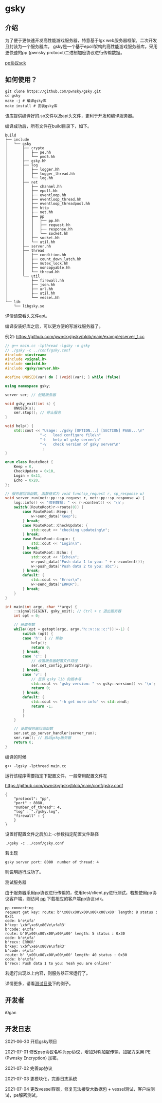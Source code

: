 # gsky

## 介绍

为了便于更快速开发高性能游戏服务器，特意基于lgx web服务器框架，二次开发且封装为一个服务器库。
gsky是一个基于epoll架构的高性能游戏服务器库，采用更快速的pp (pwnsky protocol)二进制加密协议进行传输数据。

[pp协议sdk](https://github.com/pwnsky/pp)

## 如何使用？

```
git clone https://github.com/pwnsky/gsky.git
cd gsky
make -j # 编译gsky库
make install # 安装gsky库
```

该库提供编译好的.so文件以及api头文件，更利于开发和编译服务器。

编译成功后，所有文件在build目录下，如下。

```
build
├── include
│   └── gsky
│       ├── crypto
│       │   ├── pe.hh
│       │   └── pmd5.hh
│       ├── gsky.hh
│       ├── log
│       │   ├── logger.hh
│       │   ├── logger_thread.hh
│       │   └── log.hh
│       ├── net
│       │   ├── channel.hh
│       │   ├── epoll.hh
│       │   ├── eventloop.hh
│       │   ├── eventloop_thread.hh
│       │   ├── eventloop_threadpool.hh
│       │   ├── http
│       │   ├── net.hh
│       │   ├── pp
│       │   │   ├── pp.hh
│       │   │   ├── request.hh
│       │   │   ├── response.hh
│       │   │   └── socket.hh
│       │   ├── socket.hh
│       │   └── util.hh
│       ├── server.hh
│       ├── thread
│       │   ├── condition.hh
│       │   ├── count_down_latch.hh
│       │   ├── mutex_lock.hh
│       │   ├── noncopyable.hh
│       │   └── thread.hh
│       └── util
│           ├── firewall.hh
│           ├── json.hh
│           ├── url.hh
│           ├── util.hh
│           └── vessel.hh
└── lib
    └── libgsky.so

```

详情请查看头文件api。



编译安装好库之后，可以更方便的写游戏服务器了。

例如: https://github.com/pwnsky/gsky/blob/main/example/server_1.cc

```c++
// g++ main.cc -lpthread -lgsky -o gsky
// ./gsky -c ../conf/gsky.conf
#include <iostream>
#include <signal.h>
#include <unistd.h>
#include <gsky/server.hh>

#define UNUSED(var) do { (void)(var); } while (false)

using namespace gsky;

server ser; // 创建服务器

void gsky_exit(int s) {
    UNUSED(s);
    ser.stop(); // 停止服务
}

void help() {
    std::cout << "Usage: ./gsky [OPTION...] [SECTION] PAGE...\n"
                "-c   load configure file\n"
                "-h   help of gsky server\n"
                "-v   check version of gsky server\n"
                 ;
}

enum class RouteRoot {
    Keep = 0,
    CheckUpdate = 0x10,
    Login = 0x11,
    Echo = 0x20,
};

// 服务器回调函数, 函数格式为 void func(sp_request r, sp_response w)
void server_run(net::pp::sp_request r, net::pp::sp_response w) {
    log::info() << "收到数据: " << r->content() << '\n';
    switch((RouteRoot)r->route(0)) {
        case RouteRoot::Keep: {
            w->send_data("Keep");
        } break;
        case RouteRoot::CheckUpdate: {
            std::cout << "checking updateing\n";
        } break;
        case RouteRoot::Login: {
            std::cout << "Login\n";
        } break;
        case RouteRoot::Echo: {
            std::cout << "Echo\n";
            w->push_data("Push data 1 to you: " + r->content());
            w->push_data("Push data 2 to you: abc");
        } break;
        default: {
            std::cout << "Error\n";
            w->send_data("ERROR");
        } break;
    }
}

int main(int argc, char **argv) {
    ::signal(SIGINT, gsky_exit); // Ctrl + c 退出服务器
    int opt = 0;

    // 获取参数
    while((opt = getopt(argc, argv,"h::v::a::c:"))!=-1) {
        switch (opt) {
        case 'h': { // 帮助
            help();
            return 0;
        } break;
        case 'c': { 
            // 设置服务器配置文件路径
            ser.set_config_path(optarg);
        } break;
        case 'v': {
            // 显示 gsky lib 的版本号
            std::cout << "gsky version: " << gsky::version() << '\n';
            return 0;
        } break;
        default: {
            std::cout << "-h get more info" << std::endl;
            return -1;
        }
        }
    }

    // 设置服务器回调函数
    ser.set_pp_server_handler(server_run);
    ser.run(); // 启动gsky服务器
    return 0;
}
```


编译的时候

```
g++ -lgsky -lpthread main.cc
```

运行该程序需要指定下配置文件，一般常用配置文件在 

https://github.com/pwnsky/gsky/blob/main/conf/gsky.conf

```
{
    "protocol": "pp",
    "port" : 8080,
    "number_of_thread": 4,
    "log" : "./gsky.log",
    "firewall" : {
    }
}

```

设置好配置文件之后加上`-c`参数指定配置文件路径

```
./gsky -c ../conf/gsky.conf

```

若出现

```
gsky server port: 8080  number of thread: 4
```

则说明运行成功了。

测试服务器

由于服务器采用pp协议进行传输的，使用test/client.py进行测试，若想使用pp协议客户端，则访问 [pp](https://github.com/pwnsky/pp) 下载相应的客户端pp协议sdk。

```
pp connecting
request get key: route: b'\x00\x00\x00\x00\x00\x00' length: 8 status : 0x31
code: b'e\xfa'
b'key: \xbf\xe6\x80Ve\xfaR3'
b'code: e\xfa'
route: b'0\x00\x00\x00\x00\x00' length: 5 status : 0x30
code: b'e\xfa'
b'recv: ERROR'
b'key: \xbf\xe6\x80Ve\xfaR3'
b'code: e\xfa'
route: b' \x00\x00\x00\x00\x00' length: 40 status : 0x30
code: b'e\xfa'
b'recv: Push data 1 to you: Yeah you are online!'

```

若运行出现以上内容，则服务器正常运行了。



详情更多，请看[测试目录](https://github.com/pwnsky/gsky/tree/main/example)下的例子。



## 开发者

i0gan



## 开发日志

2021-06-30 开启gsky项目

2021-07-01 修改psp协议名称为pp协议，增加对称加密传输，加密方采用 PE (Pwnsky Encryption) 加密。

2021-07-02 完善pp协议

2021-07-03 更模块化，完善日志系统

2021-07-04 更改vessel容器，修复无法接受大数据包 + vessel测试，客户端测试，pe解密测试。


